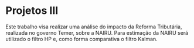 # Projetos III
Este trabalho visa realizar uma análise do impacto da Reforma Tributária, realizada no governo Temer, sobre a NAIRU.
Para estimação da NAIRU será utilizado o filtro HP e, como forma comparativa o filtro Kalman.

